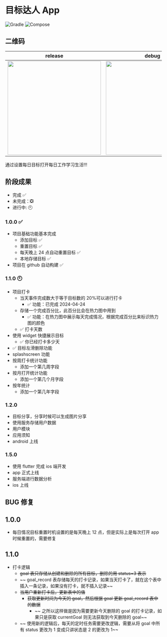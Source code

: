# 目标达人 App

![Gradle](https://img.shields.io/badge/gradle-8.4-02303A.svg)
![Compose](https://img.shields.io/badge/compose-used-6200EA.svg)

## 二维码

| release                                                                                                                                           | debug                                                                                                                                           |
| ------------------------------------------------------------------------------------------------------------------------------------------------- | ----------------------------------------------------------------------------------------------------------------------------------------------- |
| <img width="300" src="https://yiwen-oss.oss-cn-shanghai.aliyuncs.com/httpsgithub.comHao-yiwenGoalManreleasesdownloadv1.0.2app-release.apk.png" /> | <img width="300" src="https://yiwen-oss.oss-cn-shanghai.aliyuncs.com/httpsgithub.comHao-yiwenGoalManreleasesdownloadv1.0.2app-debug.apk.png" /> |

通过设置每日目标打开每日工作学习生活!!!

## 阶段成果

- 完成 ✅
- 未完成：❎
- 进行中: 🕙

### 1.0.0 ✅

- 项目基础功能基本完成
  - 添加目标 ✅
  - 重置目标 ✅
  - 每天晚上 24 点自动重置目标 ✅
  - 本地存储目标 ✅
- 项目在 github 自动构建 ✅

### 1.1.0 🕙

- 项目打卡
  - 当天事件完成数大于等于目标数的 20%可以进行打卡
    - ✅ 功能：已完成 2024-04-24
  - 存储一个完成百分比，此百分比会在热力图中用到
    - ✅ 功能：在热力图中展示每天完成情况，根据完成百分比来标识热力图的颜色
  - ✅ 打卡天数
- 使用 widget 快捷展示目标
  - ✅ 你已经打卡多少天
- ✅ 目标左滑删除功能
- splashscreen 功能
- 按周打卡统计功能
  - 添加一个第几周字段
- 按月打开统计功能
  - 添加一个第几个月字段
- 按年统计
  - 添加一个第几年字段

### 1.2.0

- 目标分享，分享时候可以生成图片分享
- 使用服务存储用户数据
- 用户模块
- 应用须知
- android 上线

### 1.5.0

- 使用 flutter 完成 ios 端开发
- app 正式上线
- 服务端进行数据分析
- ios 上线

## BUG 修复

## 1.0.0

- 每日情况目标重置时机设置的是每天晚上 12 点，但是实际上是每次打开 app 时候重置的，需要修复

## 1.1.0

- 打卡逻辑
  - ~~goal 表只存储从创建和删除的所有目标，删除的用 status=3 表示~~
  - ~~
    goal_record 表存储每天的打卡记录，如果当天打卡了，就在这个表中插入一条记录，如果没有打卡，就不插入记录~~
  - ~~当用户重新打卡后，更新表中的值~~
    - ~~获取更新时间为今天的 goal，然后根据 goal 更新 goal_record 表中的数据~~
      - ~~
        之所以这样做是因为需要更新今天删除的 goal 的打卡记录，如果只是获取 currentGoal 则无法获取到今天删除的 goal~~
  - ~~
    使用新的逻辑后，每天的定时任务需要更改逻辑，需要从将 goal 中所有 status 更改为 1 变成只讲状态是 2 的更改为 1~~
